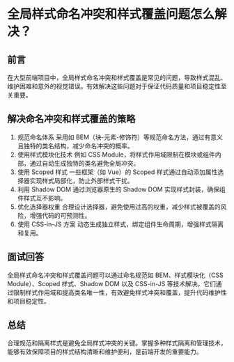 # **全局样式命名冲突和样式覆盖问题怎么解决？**

## 前言

在大型前端项目中，全局样式命名冲突和样式覆盖是常见的问题，导致样式混乱、维护困难和意外的视觉错误。有效解决这些问题对于保证代码质量和项目稳定性至关重要。

## 解决命名冲突和样式覆盖的策略

1. 规范命名体系
   采用如 BEM（块-元素-修饰符）等规范命名方法，通过有意义且独特的类名结构，减少命名冲突的概率。
2. 使用样式模块化技术
   例如 CSS Module，将样式作用域限制在模块或组件内部，通过自动生成独特的类名避免全局冲突。
3. 使用 Scoped 样式
   一些框架（如 Vue）的 Scoped 样式通过自动添加属性选择器实现样式局部化，防止外部样式干扰。
4. 利用 Shadow DOM
   通过浏览器原生的 Shadow DOM 实现样式封装，确保组件样式互不影响。
5. 优化选择器权重
   合理设计选择器，避免使用过高的权重，减少样式被覆盖的风险，增强代码的可预测性。
6. 使用 CSS-in-JS 方案
   动态生成独立样式，绑定组件生命周期，增强样式隔离和复用。

## 面试回答

全局样式命名冲突和样式覆盖问题可以通过命名规范如 BEM、样式模块化（CSS Module）、Scoped 样式、Shadow DOM 以及 CSS-in-JS 等技术解决。它们通过限制样式作用域和提高类名唯一性，有效避免样式冲突和覆盖，提升代码维护性和项目稳定性。

## 总结

合理规范和隔离样式是避免全局样式冲突的关键。掌握多种样式隔离和管理技术，能够有效保障项目的样式结构清晰和维护便利，是前端开发的重要能力。